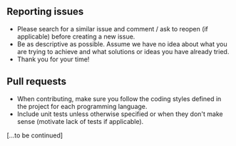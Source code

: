 ## Reporting issues

- Please search for a similar issue and comment / ask to reopen (if applicable) before creating a new issue.
- Be as descriptive as possible. Assume we have no idea about what you are trying to achieve and what solutions or ideas you have already tried.
- Thank you for your time!

## Pull requests

- When contributing, make sure you follow the coding styles defined in the project for each programming language.
- Include unit tests unless otherwise specified or when they don't make sense (motivate lack of tests if applicable).

[...to be continued]
